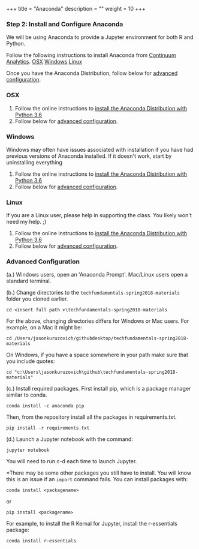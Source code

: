 +++
title = "Anaconda"
description = ""
weight = 10
+++

### Step 2: Install and Configure Anaconda
We will be using Anaconda to provide a Jupyter environment for both R and Python.

Follow the following instructions to install Anaconda from [Continuum Analytics](https://www.continuum.io/).
[OSX](#osx)
[Windows](#windows)
[Linux](#linux)

Once you have the Anaconda Distribution, follow below for [advanced configuration](#advanced-configuration).

### OSX
1. Follow the online instructions to [install the Anaconda Distribution with Python 3.6](https://docs.continuum.io/anaconda/install/mac-os)
2. Follow below for [advanced configuration](#advanced-configuration).

### Windows
Windows may often have issues associated with installation if you have had previous versions of Anaconda installed.  If it doesn't work, start by uninstalling everything

1. Follow the online instructions to [install the Anaconda Distribution with Python 3.6](https://docs.continuum.io/anaconda/install/windows)
2. Follow below for [advanced configuration](#advanced-configuration).

### Linux
If you are a Linux user, please help in supporting the class. You likely won't need my help. ;)
1. Follow the online instructions to [install the Anaconda Distribution with Python 3.6](https://docs.continuum.io/anaconda/install/linux)
2. Follow below for [advanced configuration](#advanced-configuration).


### Advanced Configuration

(a.) Windows users, open an 'Anaconda Prompt'.  Mac/Linux users open a standard terminal.

(b.) Change directories to the `techfundamentals-spring2018-materials` folder you cloned earlier.

```
cd <insert full path >\techfundamentals-spring2018-materials
```
For the above, changing directories differs for Windows or Mac users. For example, on a Mac it might be:
```
cd /Users/jasonkuruzovich/githubdesktop/techfundamentals-spring2018-materials
```
On Windows, if you have a space somewhere in your path make sure that you include quotes:

```
cd "c:\Users\jasonkuruzovich\github\techfundamentals-spring2018-materials"
```
(c.) Install required packages.
First install pip, which is a package manager similar to conda.
```
conda install -c anaconda pip
```

Then, from the repository install all the packages in requirements.txt.
```
pip install -r requirements.txt
```



(d.) Launch a Jupyter notebook with the command:
```
jupyter notebook
```
You will need to run c-d each time to launch Jupyter.

*There may be some other packages you still have to install.  You will know this is an issue if an `import` command fails.  You can install packages with:
```
conda install <packagename>
```

or

```
pip install <packagename>
```

For example, to install the R Kernal for Jupyter, install the r-essentials package:
```
conda install r-essentials
```
